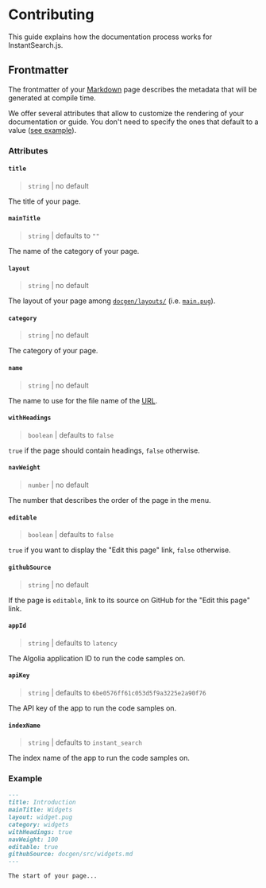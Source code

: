 # Contributing

This guide explains how the documentation process works for InstantSearch.js.

## Frontmatter

The frontmatter of your [Markdown](https://en.wikipedia.org/wiki/Markdown) page describes the metadata that will be generated at compile time.

We offer several attributes that allow to customize the rendering of your documentation or guide. You don't need to specify the ones that default to a value ([see example](#example)).

### Attributes

#### `title`

> `string` | no default

The title of your page.

#### `mainTitle`

> `string` | defaults to `""`

The name of the category of your page.

#### `layout`

> `string` | no default

The layout of your page among [`docgen/layouts/`](layouts/) (i.e. [`main.pug`](layouts/main.pug)).

#### `category`

> `string` | no default

The category of your page.

#### `name`

> `string` | no default

The name to use for the file name of the [URL](https://en.wikipedia.org/wiki/URL).

#### `withHeadings`

> `boolean` | defaults to `false`

`true` if the page should contain headings, `false` otherwise.

#### `navWeight`

> `number` | no default

The number that describes the order of the page in the menu.

#### `editable`

> `boolean` | defaults to `false`

`true` if you want to display the "Edit this page" link, `false` otherwise.

#### `githubSource`

> `string` | no default

If the page is `editable`, link to its source on GitHub for the "Edit this page" link.

#### `appId`

> `string` | defaults to `latency`

The Algolia application ID to run the code samples on.

#### `apiKey`

> `string` | defaults to `6be0576ff61c053d5f9a3225e2a90f76`

The API key of the app to run the code samples on.

#### `indexName`

> `string` | defaults to `instant_search`

The index name of the app to run the code samples on.

### Example

```markdown
---
title: Introduction
mainTitle: Widgets
layout: widget.pug
category: widgets
withHeadings: true
navWeight: 100
editable: true
githubSource: docgen/src/widgets.md
---

The start of your page...
```
